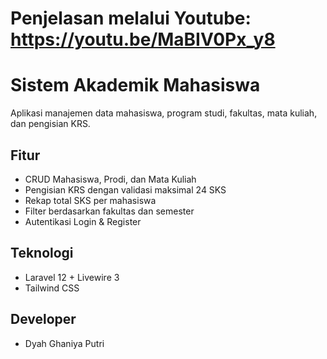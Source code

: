 # Penjelasan melalui Youtube: https://youtu.be/MaBIV0Px_y8


# Sistem Akademik Mahasiswa

Aplikasi manajemen data mahasiswa, program studi, fakultas, mata kuliah, dan pengisian KRS.

## Fitur

- CRUD Mahasiswa, Prodi, dan Mata Kuliah
- Pengisian KRS dengan validasi maksimal 24 SKS
- Rekap total SKS per mahasiswa
- Filter berdasarkan fakultas dan semester
- Autentikasi Login & Register

## Teknologi

- Laravel 12 + Livewire 3
- Tailwind CSS

## Developer

- Dyah Ghaniya Putri
